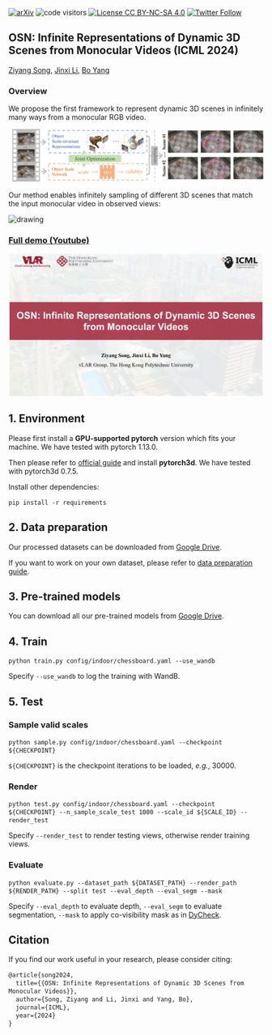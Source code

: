 [![arXiv](https://img.shields.io/badge/arXiv-2407.05615-b31b1b.svg)](https://arxiv.org/abs/2407.05615)
![code visitors](https://visitor-badge.glitch.me/badge?page_id=vLAR-group/OGC)
[![License CC BY-NC-SA 4.0](https://img.shields.io/badge/license-CC4.0-blue.svg)](https://creativecommons.org/licenses/by-nc-sa/4.0/legalcode)
[![Twitter Follow](https://img.shields.io/twitter/follow/vLAR_Group?style=social)](https://twitter.com/vLAR_Group)

## OSN: Infinite Representations of Dynamic 3D Scenes from Monocular Videos (ICML 2024)
[Ziyang Song](https://szy-young.github.io/), [Jinxi Li](https://scholar.google.com/citations?user=agnxFRoAAAAJ&hl=zh-CN), [Bo Yang](https://yang7879.github.io/)

### Overview

We propose the first framework to represent dynamic 3D scenes in infinitely many ways from a monocular RGB video.

<img src="figures/overview.jpg" alt="drawing" width=800/>

Our method enables infinitely sampling of different 3D scenes that match the input monocular video in observed views:

<img src="figures/01-overview_demo.gif" alt="drawing" width=600/>


### [Full demo (Youtube)](https://www.youtube.com/watch?v=LQjRLq39UFg)

<p align="center"> <a href="https://www.youtube.com/watch?v=dZBjvKWJ4K0"><img src="figures/OSN_coverpage.jpg" width=500></a> </p>


## 1. Environment

Please first install a **GPU-supported pytorch** version which fits your machine.
We have tested with pytorch 1.13.0.

Then please refer to [official guide](https://github.com/facebookresearch/pytorch3d/blob/main/INSTALL.md) and install **pytorch3d**. 
We have tested with pytorch3d 0.7.5.

Install other dependencies:
```shell script
pip install -r requirements
```


## 2. Data preparation

Our processed datasets can be downloaded from [Google Drive](https://drive.google.com/file/d/134MxLJwvxVGLXOXolnn_ZM-f93bt1lVq/view?usp=sharing). 

If you want to work on your own dataset, please refer to [data preparation guide](data_prepare/DATA_PREPARE.md).


## 3. Pre-trained models

You can download all our pre-trained models from [Google Drive](https://drive.google.com/file/d/1KSdesRBbnmkqxpQillLIjXN5UgbD3uOe/view?usp=sharing). 

## 4. Train

```shell script
python train.py config/indoor/chessboard.yaml --use_wandb
```
Specify `--use_wandb` to log the training with WandB. 


## 5. Test

### Sample valid scales

```shell script
python sample.py config/indoor/chessboard.yaml --checkpoint ${CHECKPOINT}
```
`${CHECKPOINT}` is the checkpoint iterations to be loaded, *e.g.*, 30000.

### Render

```shell script
python test.py config/indoor/chessboard.yaml --checkpoint ${CHECKPOINT} --n_sample_scale_test 1000 --scale_id ${SCALE_ID} --render_test
```
Specify `--render_test` to render testing views, otherwise render training views.

### Evaluate

```shell script
python evaluate.py --dataset_path ${DATASET_PATH} --render_path ${RENDER_PATH} --split test --eval_depth --eval_segm --mask
```
Specify `--eval_depth` to evaluate depth, `--eval_segm` to evaluate segmentation, `--mask` to apply co-visibility mask as in [DyCheck](https://hangg7.com/dycheck/).


## Citation
If you find our work useful in your research, please consider citing:
    
    @article{song2024,
      title={{OSN: Infinite Representations of Dynamic 3D Scenes from Monocular Videos}},
      author={Song, Ziyang and Li, Jinxi and Yang, Bo},
      journal={ICML},
      year={2024}
    }